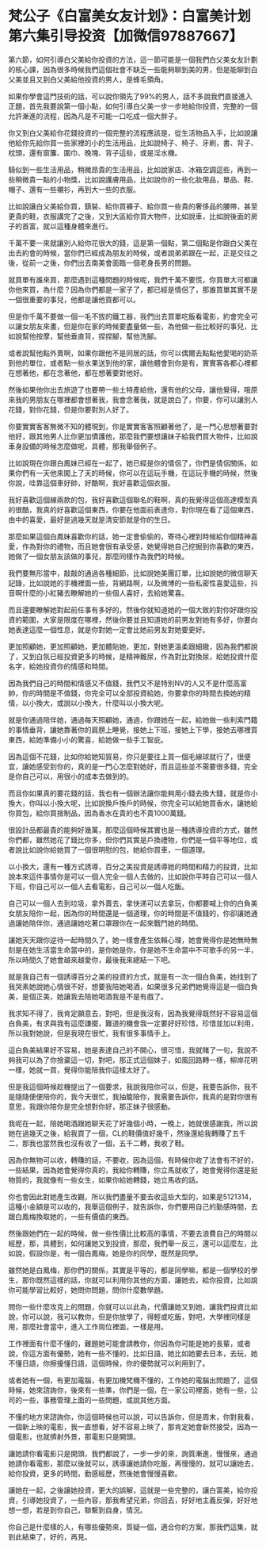 # 梵公子《白富美女友计划》：白富美计划第六集引导投资【加微信97887667】

第六節，如何引導白父美給你投資的方法，這一節可能是一個我們白父美女友計劃的核心課，因為很多時候我們這個社會不缺乏一些能夠聊到美的男，但是能聊到白父美並且又到白父美給他投資的男人，是蜂毛領角。

如果你學會這門技術的話，可以說你領先了99%的男人，話不多說我們直接進入正題，首先我要說第一個小點，如何引導白父美一步一步地給你投資，完整的一個允許漸進的流程，因為凡是不可能一口吃成一個大胖子。

你又到白父美給你花錢投資的一個完整的流程應該是，從生活物品入手，比如說讓他給你先給你買一些家裡的小的生活用品，比如說椅子、椅子、牙刷，書、背子、枕頭，還有窗簾、圍巾、晚塊、背子這些，或是淫水機。

騎似到一些生活用品，稍微昂貴的生活用品，比如說家店、冰箱空調這些，再到一些稍微貴一點的小物獎，比如說護膚用品，比如說你的一些化妝用品，單品、鞋、帽子、還有一些襯衫，再到大一些的衣服。

比如說讓白父美給你買，鎮裝、給你買褲子、給你買一些貴的奢侈品的腰帶，甚至更貴的鞋，衣服講完了之後，又到大區給你買大物件，比如說車，比如說後面的房子的首富，就以這種身體來進行。

千萬不要一來就讓別人給你花很大的錢，這是第一個點，第二個點是你跟白父美在出去約會的時候，當你們已經成為朋友的時候，或者說弟弟跟在一起，正是交往之後，從前一之後，你們出去南美會面臨一個老身長男的問題。

就買單有誰來買，那麼遇到這種問題的時候呢，我們千萬不要慌，你買單大可都讓你他來買，為什麼？因為你們都是一家子了，都已經是情侶了，那誰買單其實不是一個很重要的事兒，他都是讓他買都可以。

但是你千萬不要做一個一毛不拔的鐵工器，我們出去買單吃飯看電影，約會完全可以讓女朋友來畫，但是你在家的時候要盡量做一些，為他做一些比較好的事兒，比如說幫他按摩，幫他垂直背，捏捏腳，幫他洗腳。

或者說幫他點外賣啊，如果你跟他不是同居的話，你可以偶爾去點點他愛喝的奶茶到他的單位，或者點一些水果送到他的家，讓他體會到你是有，實實客各都心裡都在想著他，都在念著他，都在想著要對他好。

然後如果他你出去旅遊了也要帶一些土特產給他，還有他的父母，讓他覺得，哦原來我的男朋友在哪裡都會想著我，我會念著我，就是說白了，你要，你可以讓別人花錢，對你花錢，但是你要對別人好了。

你要實實客客無微不知的體現到，你是實實客客照顧著他了，是一門心思想著要對他好，跟其他男人比你更加債護他，那麼我們要想讓妹子給我們買大物件，比如說車身設備的時候怎麼做呢，具體，那我舉個例子。

比如說現在你跟白鳳妹已經在一起了，她已經是你的情侶了，你們是情侶關係，如果你們有一天他來闖上了天的時候，你可以在這玩手機，在這玩手機的時候，然後你說，哇靠這個車好帥，好酷啊，我好喜歡這個衣服。

我好喜歡這個線兩款的包，我好喜歡這個聯名的鞋啊，真的我覺得這個高達模型真的很酷，我真的好喜歡這個東西，你要在他面前表達你，對你現在看了這個東西，由中的喜愛，最好是過幾天就是清安節就是你的生日。

那麼如果這個白鳳妹喜歡你的話，她一定會偷偷的，寄待心裡到時候給你個精神喜愛，作為對你的禮物，而且她會很有承受感，她覺得她自己挖掘到你喜歡的東西，她做了一個女朋友該做的事兒，那麼同樣作為我們的時候。

我們要無形當中，敲敲的通過各種細節，比如說她美團訂單，比如說她的微信聊天記錄，比如說她的手機裡面一些，背網路啊，以及微博的一些私密性喜愛這些，抖音啊什麼的小紅豬去瞭解她的一些個人喜好，去給她驚喜。

而且還要瞭解她對起前任事有多好的，然後你就知道她的一個大致的對你好跟你投資的範圍，大家是限度在哪裡，然後你要並且知道她的前男友對她有多好，你要向她表達這麼一個性息，就是你對她一定會比她前男友對她要更好。

更加照顧她，更加照顧她，更加體貼她，更加，對她更溫柔跟細緻，因為我們都說了，又到白氛已經投資更多的時候，是精神難尿，作為對比對換尿，給她投資什麼名字，給她投資你的情感和時間。

因為我們自己的時間和情感又不值錢，我們又不是特別NV的人又不是什麼高富帥，你的時間是不值錢，你完全可以全部投資給她，你要拿你的時間去換她的精情，以小換大，或說以小換大，什麼叫以小換大呢。

就是你通過陪伴她，通過每天照顧她，通過，你跟她在一起，給她做一些利索門籍的事情垂背，讓她靠著你的肩膀上睡覺，接她上下班，接她上下學，接她去哪裡買東西，給她準備小小的驚喜，給她做一些手工智庇。

因為這個不花錢，比如你給她知貿易，你只是要往上買一個毛線球就行了，很便宜，讓她感受到你的，真的是一門心怎麼對她好，而且這些並不需要很多錢，完全是你自己可以，用很小的成本去做到的。

而且你如果真的要花錢的話，我也有一個辦法讓你能夠用小錢去換大錢，就是你小換大，你叫以小換大呢，比如說換戶換戶的時候，你完全可以給她買香水，讓她給你買包，給你買捨制品，因為香水在貴的也不貴1000萬錢。

很設計品都最貴的能夠好幾萬，那麼這個時候其實也是一種誘導投資的方式，雖然你們都，雖然她花了錢比你多，但你們其實是戶換禮物，你們是一個平等地位，或者說比如說你給她買了一個很明慰的包，她給你買車，一個道理。

以小換大，還有一種方式誘導，百分之美投資是誘導她的時間和精力的投資，比如說本來這件事情你是可以一個人完全一個人去做的，比如說你平時自己可以一個人下班，你自己可以一個人去看電影，自己可以一個人吃飯。

自己可以一個人去到垃圾，拿外賣去，拿快递可以去拿玩，你都要喊上你的白負美女朋友陪你一起，因為你的時間還是一個道理，你的時間是不值錢的，你卻讓她通過讓她陪伴你，通過讓她吃著口罩跟你在一起來戰鬥她的時間。

讓她天天跟你逆待一起時間久了，她一樣會產生依賴心理，她會覺得你是她無時無刻是在她生活當生命當中的，是你她是你，你是她不生命當中不可歌手的另一半，所以時間久了她會越來越愛你，最後我來總結一下吧。

就是我自己有一個誘導百分之美的投資的方式，就是有一次一個白負美，她找到了我哭素她說她心情很不好，想要我陪她喝酒，如果很多兄弟們她覺得這是一個白負美，是個正美，她讓我去陪她喝酒我是不是有戲了。

我求知不得了，我肯定願意去，對吧，但是我沒有，因為我覺得既然好不容易這個白負美，有求與我有這麼謙擺，難道的機會我一定要好好珍惜，珍惜並加以利用，所以我對她說，但是我現在很忙，我有很多事情手上。

這白負美結果好不容易，她是表達自己的不開心，很可惜，我就賭了一句，我說不夠我可以為了你捨棄這一切，對吧，那正式這個妹子，如風回路轉一樣，柳岸花明一樣，她就一買，覺得你能陪我你這樣太好了。

但是我這個時候趁機提出了一個要求，我說我陪你可以，但是，我要告訴你，我不是隨隨便便陪你的，我今天很忙，我抽籠陪你，我需要告訴你，我真的是對你很有意思，我跟你陪你是完全想對你好，那正妹子很感動。

我呢在一起，陪她喝酒跟她聊天花了好幾個小時，一晚上，她就很感謝我，所以說她在過幾天之後，給我買了一個，CL的鞋價值好幾千，然後還給我轉賺了五千二，那我也當然我也沒有收了一個，五千二轉，我收了鞋。

因為你無物可以收，轉賺的話，不要收，因為這個，有時候你收了法會有不好的，一些結果，因為她會覺得你真的，我給你轉賺，你立馬就收了，她會覺得你還是挺物質的，我就像有一些女生，如果你給她轉錢，她立馬收的話。

你也會因此對她產生改觀，所以我們盡量不要去收這些大型的，如果是5121314，這種小金額是可以收的，我舉這個例子，就告訴你，你們要用自己的勤感時間，去跟白鳳梅換取她的，一些有價值的東西。

然後跟她們在一起的時候，做一些性價比比較高的事情，不要去浪費自己的時間以經歷，那，具體到，如何讓她又到投資，那麼，我們舉一反三，還可以這麼左，比如說，假設你是，有一個白鳳梅，她是你的同學，既然是同學。

雖然她是白鳳梅，那你們的關係，其實是平等的，都是同學嘛，都是一個學校的學生，那你既然這樣的話，你就可以利用你其他的方面，讓她去，給你投資，比如說你可能學習比較好，她問你問題，問你什麼數學題。

問你一些什麼攻克上的問題，你就可以以此為，代價讓她又到她，讓我們投資比如說，你可以說，我可以教你，但是你放學了，得輕或吃飯，對吧，大學裡同樣是用，那麼社會當中，進入工作崗位裡面，一樣是用。

工作裡面有什麼不懂的，難題她可能會請教你，你因為你可能是她的長輩，或者說，你這方面有優勢，她有一些不懂的，比如日語，她比如她要去日本，去玩，她不懂日語，你擦擾懂日語，這個時候，你的優勢就可以利用到了。

或者她有一個，有更加電腦，有更加機梵機不懂的，工作她的電腦出問題了，這個時候，她來諮詢你，後來有一些準，你們是一個，在一家公司裡面，她有一些，公司的一些，事務管理上面的一些問題，或說其他方面。

不懂的地方來諮詢你，你這個時候也可以說，可以告訴你，但是周末，你對我看，一個新上映的電影，我一直想看，好不容易上映了，那肯定她會新然接受，因為一個電影，也就擠射外景，那電影只是開頭。

讓她請你看電影只是開頭，我們都說了，一步一步的來，詢質漸進，慢慢來，通過她請你看電影，那麼以後就可以，誘導讓她請你吃飯，再慢慢的，就可以讓她去，給你投資，更多的時間，勤感經歷，然後她會慢慢喜歡。

讓她在一起，之後讓她投資，更大的誤解，這就是一些完整的，讓白富美，給你投資，引導她投資了，一些內容，那我希望兄弟，你回去，好好地主義反彈，好好地想一想，若是到你自己，聯繫到自身，情況。

你自己是什麼樣的人，有哪些優勢來，質疑一個，適合你的方案，那我們這集，就到此結束了，好的，再見。